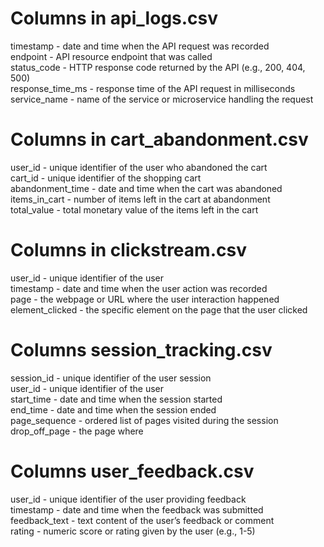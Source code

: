 # Columns in api_logs.csv  

timestamp - date and time when the API request was recorded  
endpoint - API resource endpoint that was called  
status_code - HTTP response code returned by the API (e.g., 200, 404, 500)  
response_time_ms - response time of the API request in milliseconds  
service_name - name of the service or microservice handling the request  

# Columns in cart_abandonment.csv

user_id - unique identifier of the user who abandoned the cart  
cart_id - unique identifier of the shopping cart  
abandonment_time - date and time when the cart was abandoned  
items_in_cart - number of items left in the cart at abandonment  
total_value - total monetary value of the items left in the cart  

# Columns in clickstream.csv

user_id - unique identifier of the user  
timestamp - date and time when the user action was recorded  
page - the webpage or URL where the user interaction happened  
element_clicked - the specific element on the page that the user clicked  

# Columns session_tracking.csv

session_id - unique identifier of the user session  
user_id - unique identifier of the user  
start_time - date and time when the session started  
end_time - date and time when the session ended  
page_sequence - ordered list of pages visited during the session  
drop_off_page - the page where

# Columns user_feedback.csv

user_id - unique identifier of the user providing feedback  
timestamp - date and time when the feedback was submitted  
feedback_text - text content of the user’s feedback or comment  
rating - numeric score or rating given by the user (e.g., 1-5)  
